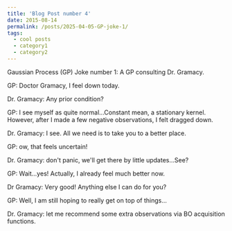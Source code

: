 ```yaml
---
title: 'Blog Post number 4'
date: 2015-08-14
permalink: /posts/2025-04-05-GP-joke-1/
tags:
  - cool posts
  - category1
  - category2
---
```


Gaussian Process (GP) Joke number 1: A GP consulting Dr. Gramacy. 

GP: Doctor Gramacy, I feel down today. 
 
Dr. Gramacy: Any prior condition? 
 
GP: I see myself as quite normal...Constant mean, a stationary kernel. 
However, after I made a few negative observations, I felt dragged down. 
 
Dr. Gramacy: I see. All we need is to take you to a better place.  
 
GP: ow, that feels uncertain!
 
Dr. Gramacy: don't panic, we'll get there by little updates...See? 
 
GP: Wait...yes! Actually, I already feel much better now. 
 
Dr Gramacy: Very good! Anything else I can do for you? 
 
GP: Well, I am still hoping to really get on top of things...

Dr. Gramacy: let me recommend some extra observations via BO acquisition functions.
